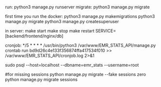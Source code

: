 run: python3 manage.py runserver
migrate: python3 manage.py migrate

first time you run the docker:
    python3 manage.py makemigrations
    python3 manage.py migrate
    python3 manage.py createsuperuser

in server:
    make start
    make stop
    make restart SERVICE=[backend/frontend/nginx/db]

cronjob:
    */5 * * * * /usr/bin/python3 /var/www/EMR_STATS_API/manage.py crontab run bd9d26c4e133f356874ffa417534f010 >> /var/www/EMR_STATS_API/cronjob.log 2>&1

sudo psql --host=localhost --dbname=emr_stats --username=root

#for missing sessions
python manage.py migrate --fake sessions zero
python manage.py migrate sessions